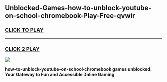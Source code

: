 
## Unblocked-Games-how-to-unblock-youtube-on-school-chromebook-Play-Free-qvwir
<h3>
<a href="https://premium76.site?title=how-to-unblock-youtube-on-school-chromebook&ref=12A">CLICK TO PLAY</a></h3>
<hr>

<h3>
<a href="https://premium76.site?title=how-to-unblock-youtube-on-school-chromebook&ref=12A">CLICK 2 PLAY</a>
  
</h3>

<a href="https://premium76.site?title=how-to-unblock-youtube-on-school-chromebook&ref=12A"><img src="https://clearcache.store/games.png"></a>


**how-to-unblock-youtube-on-school-chromebook games unblocked: Your Gateway to Fun and Accessible Online Gaming**
